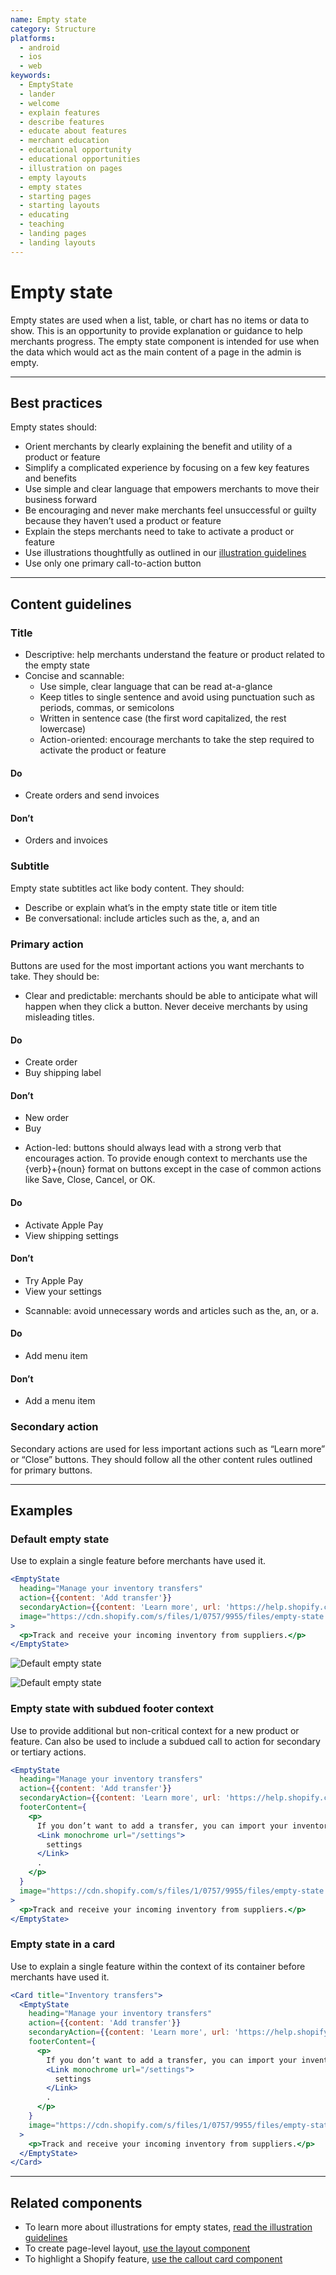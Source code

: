 ```yaml
---
name: Empty state
category: Structure
platforms:
  - android
  - ios
  - web
keywords:
  - EmptyState
  - lander
  - welcome
  - explain features
  - describe features
  - educate about features
  - merchant education
  - educational opportunity
  - educational opportunities
  - illustration on pages
  - empty layouts
  - empty states
  - starting pages
  - starting layouts
  - educating
  - teaching
  - landing pages
  - landing layouts
---
```


# Empty state

Empty states are used when a list, table, or chart has no items or data to show. This is an opportunity to provide explanation or guidance to help merchants progress. The empty state component is intended for use when the data which would act as the main content of a page in the admin is empty.

---

## Best practices

Empty states should:

- Orient merchants by clearly explaining the benefit and utility of a product
  or feature
- Simplify a complicated experience by focusing on a few key features and
  benefits
- Use simple and clear language that empowers merchants to move their business
  forward
- Be encouraging and never make merchants feel unsuccessful or guilty because
  they haven’t used a product or feature
- Explain the steps merchants need to take to activate a product or feature
- Use illustrations thoughtfully as outlined in our [illustration guidelines](/design/illustrations)
- Use only one primary call-to-action button

---

## Content guidelines

### Title

- Descriptive: help merchants understand the feature or product related to the
  empty state
- Concise and scannable:
  - Use simple, clear language that can be read at-a-glance
  - Keep titles to single sentence and avoid using punctuation such as periods,
    commas, or semicolons
  - Written in sentence case (the first word capitalized, the rest lowercase)
  - Action-oriented: encourage merchants to take the step required to
    activate the product or feature

<!-- usagelist -->

#### Do

- Create orders and send invoices

#### Don’t

- Orders and invoices

<!-- end -->

### Subtitle

Empty state subtitles act like body content. They should:

- Describe or explain what’s in the empty state title or item title
- Be conversational: include articles such as the, a, and an

### Primary action

Buttons are used for the most important actions you want merchants to take.
They should be:

- Clear and predictable: merchants should be able to anticipate what will
  happen when they click a button. Never deceive merchants by using misleading
  titles.

<!-- usagelist -->

#### Do

- Create order
- Buy shipping label

#### Don’t

- New order
- Buy

<!-- end -->

- Action-led: buttons should always lead with a strong verb that encourages
  action. To provide enough context to merchants use the {verb}+{noun} format on
  buttons except in the case of common actions like Save, Close, Cancel, or OK.

<!-- usagelist -->

#### Do

- Activate Apple Pay
- View shipping settings

#### Don’t

- Try Apple Pay
- View your settings

<!-- end -->

- Scannable: avoid unnecessary words and articles such as the, an, or a.

<!-- usagelist -->

#### Do

- Add menu item

#### Don’t

- Add a menu item

<!-- end -->

### Secondary action

Secondary actions are used for less important actions such as “Learn more” or
“Close” buttons. They should follow all the other content rules outlined for
primary buttons.

---

## Examples

### Default empty state

Use to explain a single feature before merchants have used it.

```jsx
<EmptyState
  heading="Manage your inventory transfers"
  action={{content: 'Add transfer'}}
  secondaryAction={{content: 'Learn more', url: 'https://help.shopify.com'}}
  image="https://cdn.shopify.com/s/files/1/0757/9955/files/empty-state.svg"
>
  <p>Track and receive your incoming inventory from suppliers.</p>
</EmptyState>
```

<!-- content-for: android -->

![Default empty state](/public_images/components/EmptyState/android/default@2x.png)

<!-- /content-for -->

<!-- content-for: ios -->

![Default empty state](/public_images/components/EmptyState/ios/default@2x.png)

<!-- /content-for -->

### Empty state with subdued footer context

<!-- example-for: web -->

Use to provide additional but non-critical context for a new product or feature. Can also be used to include a subdued call to action for secondary or tertiary actions.

```jsx
<EmptyState
  heading="Manage your inventory transfers"
  action={{content: 'Add transfer'}}
  secondaryAction={{content: 'Learn more', url: 'https://help.shopify.com'}}
  footerContent={
    <p>
      If you don’t want to add a transfer, you can import your inventory from{' '}
      <Link monochrome url="/settings">
        settings
      </Link>
      .
    </p>
  }
  image="https://cdn.shopify.com/s/files/1/0757/9955/files/empty-state.svg"
>
  <p>Track and receive your incoming inventory from suppliers.</p>
</EmptyState>
```

### Empty state in a card

<!-- example-for: web -->

Use to explain a single feature within the context of its container before merchants have used it.

```jsx
<Card title="Inventory transfers">
  <EmptyState
    heading="Manage your inventory transfers"
    action={{content: 'Add transfer'}}
    secondaryAction={{content: 'Learn more', url: 'https://help.shopify.com'}}
    footerContent={
      <p>
        If you don’t want to add a transfer, you can import your inventory from{' '}
        <Link monochrome url="/settings">
          settings
        </Link>
        .
      </p>
    }
    image="https://cdn.shopify.com/s/files/1/0757/9955/files/empty-state.svg"
  >
    <p>Track and receive your incoming inventory from suppliers.</p>
  </EmptyState>
</Card>
```

---

## Related components

- To learn more about illustrations for empty states, [read the illustration guidelines](/design/illustrations)
- To create page-level layout, [use the layout component](/components/structure/layout)
- To highlight a Shopify feature, [use the callout card component](/components/structure/callout-card)
